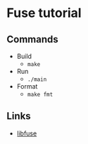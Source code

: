 # Fuse tutorial

## Commands
- Build
    - `make`
- Run
    - `./main`
- Format
    - `make fmt`

## Links
- [libfuse](https://github.com/libfuse/libfuse/tree/master)
